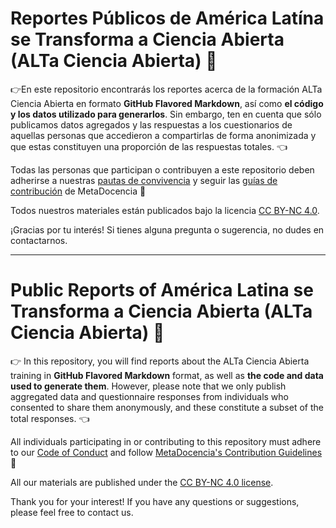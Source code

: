 # Reportes Públicos de América Latína se Transforma a Ciencia Abierta (ALTa Ciencia Abierta) 🚀

:point_right:En este repositorio encontrarás los reportes acerca de la formación ALTa Ciencia Abierta en formato **GitHub Flavored Markdown**, así como **el código y los datos utilizado para generarlos**. Sin embargo, ten en cuenta que sólo publicamos datos agregados y las respuestas a los cuestionarios de aquellas personas que accedieron a compartirlas de forma anonimizada y que estas constituyen una proporción de las respuestas totales. :point_left:

Todas las personas que participan o contribuyen a este repositorio deben adherirse a nuestras [pautas de convivencia](https://www.metadocencia.org/pdc/) y seguir las [guías de contribución](https://github.com/MetaDocencia/docs/blob/master/CONTRIBUIR.md) de MetaDocencia :apple:

Todos nuestros materiales están publicados bajo la licencia [CC BY-NC 4.0](https://github.com/MetaDocencia/docs/blob/master/LICENCIA.md).

¡Gracias por tu interés! Si tienes alguna pregunta o sugerencia, no dudes en contactarnos.


------------

# Public Reports of América Latina se Transforma a Ciencia Abierta (ALTa Ciencia Abierta) 🚀

:point_right: In this repository, you will find reports about the ALTa Ciencia Abierta training in **GitHub Flavored Markdown** format, as well as **the code and data used to generate them**. However, please note that we only publish aggregated data and questionnaire responses from individuals who consented to share them anonymously, and these constitute a subset of the total responses. :point_left:

All individuals participating in or contributing to this repository must adhere to our [Code of Conduct](https://www.metadocencia.org/en/pdc/) and follow [MetaDocencia's Contribution Guidelines](https://github.com/MetaDocencia/docs/blob/master/CONTRIBUIR.md) :apple:

All our materials are published under the [CC BY-NC 4.0 license](https://creativecommons.org/licenses/by-nc/4.0/deed.en).

Thank you for your interest! If you have any questions or suggestions, please feel free to contact us.
